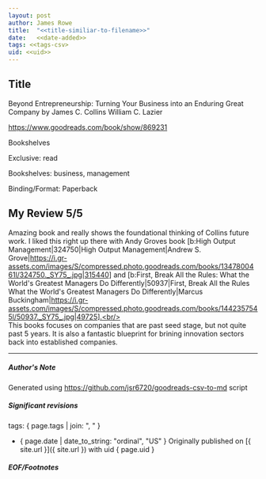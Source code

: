 ```yaml
---
layout: post
author: James Rowe
title:  "<<title-similiar-to-filename>>"
date:   <<date-added>>
tags: <<tags-csv>
uid: <<uid>>
---
```


<!-- highly dependent on how you personally use jekyll templates, and how you want this to show up -->

## Title

Beyond Entrepreneurship: Turning Your Business into an Enduring Great Company by James C. Collins
William C. Lazier 

https://www.goodreads.com/book/show/869231

Bookshelves

Exclusive: read

Bookshelves: business, management

Binding/Format: Paperback

## My Review 5/5

Amazing book and really shows the foundational thinking of Collins future work. I liked this right up there with Andy Groves book [b:High Output Management|324750|High Output Management|Andrew S. Grove|https://i.gr-assets.com/images/S/compressed.photo.goodreads.com/books/1347800461l/324750._SY75_.jpg|315440] and [b:First, Break All the Rules: What the World's Greatest Managers Do Differently|50937|First, Break All the Rules  What the World's Greatest Managers Do Differently|Marcus Buckingham|https://i.gr-assets.com/images/S/compressed.photo.goodreads.com/books/1442357545l/50937._SY75_.jpg|49725].<br/><br/>This books focuses on companies that are past seed stage, but not quite past 5 years. It is also a fantastic blueprint for brining innovation sectors back into established companies.

---

##### Author's Note

Generated using https://github.com/jsr6720/goodreads-csv-to-md script

##### Significant revisions

tags: { page.tags | join: ", " } <!-- todo move this somewhere -->

- { page.date | date_to_string: "ordinal", "US" } Originally published on [{ site.url }]({ site.url }) with uid { page.uid }

##### EOF/Footnotes
